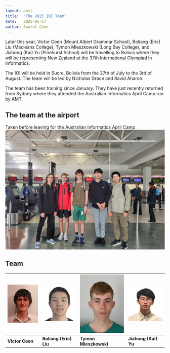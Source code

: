 ```yaml
---
layout: post
title:  "The 2025 IOI Team"
date:   2025-05-17
author: Anatol Coen
---
```


Later this year, Victor Coen (Mount Albert Grammar School), Boliang (Eric) Liu (Macleans College), Tymon Mieszkowski (Long Bay College), and Jiahong (Kai) Yu (Pinehurst School) will be travelling to Bolivia where they will be representing New Zealand at the 37th International Olympiad in Informatics.

The IOI will be held in Sucre, Bolivia from the 27th of July to the 3rd of August. The team will be led by Nicholas Grace and Ravid Aharon.

The team has been training since January. They have just recently returned from Sydney where they attended the Australian Informatics April Camp run by AMT.

## The team at the airport
Taken before leaving for the Australian Informatics April Camp
![The team at the airport](/images/posts/2025-05-17-ioi-team.jpg)

## Team
<div class="image-table-wrapper" markdown="block">

| ![Victor Coen](/images/posts/2025-05-17-Victor.jpg) | ![Boliang (Eric) Liu](/images/posts/2025-05-17-Eric.png) | ![Tymon Mieszkowski](/images/posts/2025-05-17-Tymon.jpg) | ![Jiahong (Kai) Yu](/images/posts/2025-05-17-Kai.jpg)
| ----------- | ----------- | ----------- | ----------- |
| **Victor Coen** | **Boliang (Eric) Liu** | **Tymon Mieszkowski** | **Jiahong (Kai) Yu** |



</div>
